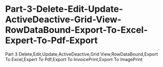 # Part-3-Delete-Edit-Update-ActiveDeactive-Grid-View-RowDataBound-Export-To-Excel-Expert-To-Pdf-Export
Part 3 Delete,Edit,Update,ActiveDeactive,Grid View,RowDataBound,Export To Excel,Expert To Pdf,Export To InvoicePrint,Export To ImagePrint
